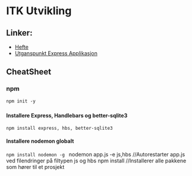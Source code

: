 # ITK Utvikling

## Linker:
- [Hefte](https://indd.adobe.com/view/7dae25a9-1aee-44c6-8a86-8362b30588b3)
- [Utganspunkt Express Applikasjon](https://github.com/boggarp/Express-Handlebars---Utganspunkt-v2)

## CheatSheet

### npm

``` npm init -y ```
##### 


#### Installere Express, Handlebars og better-sqlite3 
``` npm install express, hbs, better-sqlite3  ```

#### Installere nodemon globalt
``` npm install nodemon -g  ```
nodemon app.js -e js,hbs //Autorestarter app.js ved filendringer på filtypen js og hbs
npm install //Installerer alle pakkene som hører til et prosjekt